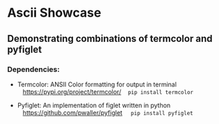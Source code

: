 # Ascii Showcase
## Demonstrating combinations of termcolor and pyfiglet
### Dependencies:
* Termcolor: ANSII Color formatting for output in terminal
&nbsp;&nbsp;&nbsp;https://pypi.org/project/termcolor/ 
&nbsp;&nbsp;&nbsp;`pip install termcolor`

* Pyfiglet: An implementation of figlet written in python
&nbsp;&nbsp;&nbsp;https://github.com/pwaller/pyfiglet
&nbsp;&nbsp;&nbsp;
`pip install pyfiglet`
